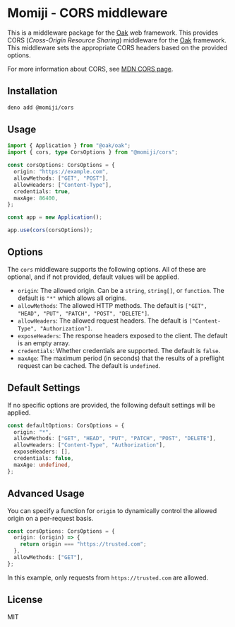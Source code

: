 # Momiji - CORS middleware

This is a middleware package for the [Oak](https://github.com/oakserver/oak) web
framework. This provides CORS (_Cross-Origin Resource Sharing_) middleware for
the [Oak](https://github.com/oakserver/oak) framework. This middleware sets the
appropriate CORS headers based on the provided options.

For more information about CORS, see
[MDN CORS page](https://developer.mozilla.org/en-US/docs/Web/HTTP/CORS).

## Installation

```bash
deno add @momiji/cors
```

## Usage

```ts
import { Application } from "@oak/oak";
import { cors, type CorsOptions } from "@momiji/cors";

const corsOptions: CorsOptions = {
  origin: "https://example.com",
  allowMethods: ["GET", "POST"],
  allowHeaders: ["Content-Type"],
  credentials: true,
  maxAge: 86400,
};

const app = new Application();

app.use(cors(corsOptions));
```

## Options

The `cors` middleware supports the following options. All of these are optional,
and if not provided, default values will be applied.

- `origin`: The allowed origin. Can be a `string`, `string[]`, or `function`.
  The default is `"*"` which allows all origins.
- `allowMethods`: The allowed HTTP methods. The default is
  `["GET", "HEAD", "PUT", "PATCH", "POST", "DELETE"]`.
- `allowHeaders`: The allowed request headers. The default is
  `["Content-Type", "Authorization"]`.
- `exposeHeaders`: The response headers exposed to the client. The default is an
  empty array.
- `credentials`: Whether credentials are supported. The default is `false`.
- `maxAge`: The maximum period (in seconds) that the results of a preflight
  request can be cached. The default is `undefined`.

## Default Settings

If no specific options are provided, the following default settings will be
applied.

```ts
const defaultOptions: CorsOptions = {
  origin: "*",
  allowMethods: ["GET", "HEAD", "PUT", "PATCH", "POST", "DELETE"],
  allowHeaders: ["Content-Type", "Authorization"],
  exposeHeaders: [],
  credentials: false,
  maxAge: undefined,
};
```

## Advanced Usage

You can specify a function for `origin` to dynamically control the allowed
origin on a per-request basis.

```ts
const corsOptions: CorsOptions = {
  origin: (origin) => {
    return origin === "https://trusted.com";
  },
  allowMethods: ["GET"],
};
```

In this example, only requests from `https://trusted.com` are allowed.

## License

MIT

